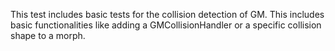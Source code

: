This test includes basic tests for the collision detection of GM. This includes basic functionalities like adding a GMCollisionHandler or a specific collision shape to a morph.
